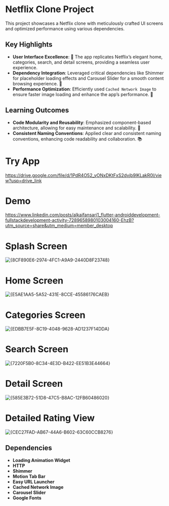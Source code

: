 # Netflix Clone Project

This project showcases a Netflix clone with meticulously crafted UI screens and optimized performance using various dependencies.

## Key Highlights
- **User Interface Excellence**: 🎨 The app replicates Netflix’s elegant home, categories, search, and detail screens, providing a seamless user experience.
- **Dependency Integration**: Leveraged critical dependencies like Shimmer for placeholder loading effects and Carousel Slider for a smooth content browsing experience. 🔗
- **Performance Optimization**: Efficiently used `Cached Network Image` to ensure faster image loading and enhance the app’s performance. 🚀

## Learning Outcomes
- **Code Modularity and Reusability**: Emphasized component-based architecture, allowing for easy maintenance and scalability. 🧩
- **Consistent Naming Conventions**: Applied clear and consistent naming conventions, enhancing code readability and collaboration. 📚


# Try App 
https://drive.google.com/file/d/1PdR4O52_vONxDKtFxS2dvjb9lKLakR0l/view?usp=drive_link

# Demo 
https://www.linkedin.com/posts/alkaifansari1_flutter-androiddevelopment-fullstackdevelopment-activity-7289658980103004160-EhzB?utm_source=share&utm_medium=member_desktop

# Splash Screen 
![{8CF890E6-2974-4FC1-A9A9-2440D8F23748}](https://github.com/user-attachments/assets/b60c6c4b-6e2a-44b6-902c-0ca37323609b)


# Home Screen 
![{E5AE1AA5-5A52-431E-8CCE-45586176CAEB}](https://github.com/user-attachments/assets/c685dffa-7773-41ba-908e-94f28672cd55)

# Categories Screen
![{EDBB7E5F-8C19-4048-9628-AD1237F14DDA}](https://github.com/user-attachments/assets/70e1d953-5a80-4259-b986-f2237403906c)

# Search Screen 
![{7220F5B0-8C34-4E3D-B422-EE51B3E44664}](https://github.com/user-attachments/assets/5418635f-3698-4ad1-985c-e024931cdca8)

# Detail Screen 
![{585E3B72-51D8-47C5-B8AC-12FB60486020}](https://github.com/user-attachments/assets/da589897-5f49-40c1-bb75-d9f7e96cf706)

# Detailed Rating View
![{CEC27FAD-AB67-44A6-B602-63C60CCB8276}](https://github.com/user-attachments/assets/537bc920-646e-4ce4-bbe6-a1ef50fce50a)

## Dependencies

- **Loading Animation Widget**
- **HTTP**
- **Shimmer**
- **Motion Tab Bar**
- **Easy URL Launcher**
- **Cached Network Image**
- **Carousel Slider**
- **Google Fonts**




